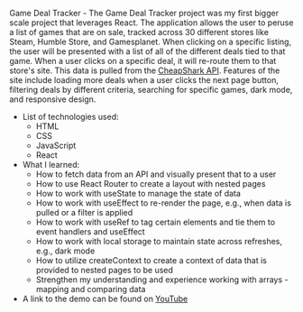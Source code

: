 Game Deal Tracker - The Game Deal Tracker project was my first bigger scale project that leverages React. The application allows the user to peruse a list of games that are on sale, tracked across 30 different stores like Steam, Humble Store, and Gamesplanet. When clicking on a specific listing, the user will be presented with a list of all of the different deals tied to that game. When a user clicks on a specific deal, it will re-route them to that store's site. This data is pulled from the [CheapShark API](https://apidocs.cheapshark.com/). Features of the site include loading more deals when a user clicks the next page button, filtering deals by different criteria, searching for specific games, dark mode, and responsive design.
   - List of technologies used:
     - HTML
     - CSS
     - JavaScript
     - React
   - What I learned:
     - How to fetch data from an API and visually present that to a user
     - How to use React Router to create a layout with nested pages
     - How to work with useState to manage the state of data
     - How to work with useEffect to re-render the page, e.g., when data is pulled or a filter is applied
     - How to work with useRef to tag certain elements and tie them to event handlers and useEffect
     - How to work with local storage to maintain state across refreshes, e.g., dark mode
     - How to utilize createContext to create a context of data that is provided to nested pages to be used
     - Strengthen my understanding and experience working with arrays - mapping and comparing data
   - A link to the demo can be found on [YouTube](https://www.youtube.com/watch?v=wH7xs3B8KOI)